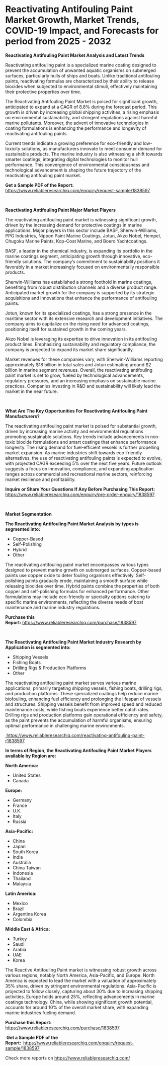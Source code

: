 <p><h1>Reactivating Antifouling Paint Market Growth, Market Trends, COVID-19 Impact, and Forecasts for period from 2025 - 2032</h1></p><p><strong>Reactivating Antifouling Paint Market Analysis and Latest Trends</strong></p>
<p><p>Reactivating antifouling paint is a specialized marine coating designed to prevent the accumulation of unwanted aquatic organisms on submerged surfaces, particularly hulls of ships and boats. Unlike traditional antifouling paints, reactivating formulas are characterized by their ability to release biocides when subjected to environmental stimuli, effectively maintaining their protective properties over time.</p><p>The Reactivating Antifouling Paint Market is poised for significant growth, anticipated to expand at a CAGR of 8.8% during the forecast period. This growth is driven by increasing global shipping activities, a rising emphasis on environmental sustainability, and stringent regulations against harmful marine pollutants. Moreover, the advent of innovative technologies in coating formulations is enhancing the performance and longevity of reactivating antifouling paints. </p><p>Current trends indicate a growing preference for eco-friendly and low-toxicity solutions, as manufacturers innovate to meet consumer demand for sustainable products. The marine industry is also witnessing a shift towards smarter coatings, integrating digital technologies to monitor hull performance. This convergence of environmental consciousness and technological advancement is shaping the future trajectory of the reactivating antifouling paint market.</p></p>
<p><strong>Get a Sample PDF of the Report:&nbsp;</strong> <a href="https://www.reliableresearchiq.com/enquiry/request-sample/1838597?utm_campaign=3519&utm_medium=2&utm_source=Github&utm_content=ia&utm_term=03042025&utm_id=reactivating-antifouling-paint">https://www.reliableresearchiq.com/enquiry/request-sample/1838597</a></p>
<p>&nbsp;</p>
<p><strong>Reactivating Antifouling Paint Major Market Players</strong></p>
<p><p>The reactivating antifouling paint market is witnessing significant growth, driven by the increasing demand for protective coatings in marine applications. Major players in this sector include BASF, Sherwin-Williams, PPG Industries, Nippon Paint Marine Coatings, Jotun, Akzo Nobel, Hempel, Chugoku Marine Paints, Kop-Coat Marine, and Boero Yachtcoatings.</p><p>BASF, a leader in the chemical industry, is expanding its portfolio in the marine coatings segment, anticipating growth through innovative, eco-friendly solutions. The company’s commitment to sustainability positions it favorably in a market increasingly focused on environmentally responsible products.</p><p>Sherwin-Williams has established a strong foothold in marine coatings, benefiting from robust distribution channels and a diverse product range. Anticipated market growth for the company is supported by its strategic acquisitions and innovations that enhance the performance of antifouling paints.</p><p>Jotun, known for its specialized coatings, has a strong presence in the maritime sector with its extensive research and development initiatives. The company aims to capitalize on the rising need for advanced coatings, positioning itself for sustained growth in the coming years.</p><p>Akzo Nobel is leveraging its expertise to drive innovation in its antifouling product lines. Emphasizing sustainability and regulatory compliance, the company is projected to expand its market share significantly.</p><p>Market revenues for these companies vary, with Sherwin-Williams reporting approximately $18 billion in total sales and Jotun estimating around $2 billion in marine segment revenues. Overall, the reactivating antifouling paint market is set to grow, fueled by technological advancements, regulatory pressures, and an increasing emphasis on sustainable marine practices. Companies investing in R&D and sustainability will likely lead the market in the near future.</p></p>
<p>&nbsp;</p>
<p><strong>What Are The Key Opportunities For Reactivating Antifouling Paint Manufacturers?</strong></p>
<p><p>The reactivating antifouling paint market is poised for substantial growth, driven by increasing marine activity and environmental regulations promoting sustainable solutions. Key trends include advancements in non-toxic biocide formulations and smart coatings that enhance performance longevity. The rising demand for fuel-efficient vessels is further propelling market expansion. As marine industries shift towards eco-friendly alternatives, the use of reactivating antifouling paints is expected to evolve, with projected CAGR exceeding 5% over the next five years. Future outlook suggests a focus on innovation, compliance, and expanding application ranges across commercial and recreational marine sectors, reinforcing market resilience and profitability.</p></p>
<p><strong>Inquire or Share Your Questions If Any Before Purchasing This Report:</strong> <a href="https://www.reliableresearchiq.com/enquiry/pre-order-enquiry/1838597?utm_campaign=3519&utm_medium=2&utm_source=Github&utm_content=ia&utm_term=03042025&utm_id=reactivating-antifouling-paint">https://www.reliableresearchiq.com/enquiry/pre-order-enquiry/1838597</a></p>
<p>&nbsp;</p>
<p><strong>Market Segmentation</strong></p>
<p><strong>The Reactivating Antifouling Paint Market Analysis by types is segmented into:</strong></p>
<p><ul><li>Copper-Based</li><li>Self-Polishing</li><li>Hybrid</li><li>Other</li></ul></p>
<p><p>The reactivating antifouling paint market encompasses various types designed to prevent marine growth on submerged surfaces. Copper-based paints use copper oxide to deter fouling organisms effectively. Self-polishing paints gradually erode, maintaining a smooth surface while releasing biocides over time. Hybrid paints combine the properties of both copper and self-polishing formulas for enhanced performance. Other formulations may include eco-friendly or specialty options catering to specific marine environments, reflecting the diverse needs of boat maintenance and marine industry regulations.</p></p>
<p><strong>Purchase this Report:&nbsp;</strong><a href="https://www.reliableresearchiq.com/purchase/1838597?utm_campaign=3519&utm_medium=2&utm_source=Github&utm_content=ia&utm_term=03042025&utm_id=reactivating-antifouling-paint">https://www.reliableresearchiq.com/purchase/1838597</a></p>
<p>&nbsp;</p>
<p><strong>The Reactivating Antifouling Paint Market Industry Research by Application is segmented into:</strong></p>
<p><ul><li>Shipping Vessels</li><li>Fishing Boats</li><li>Drilling Rigs & Production Platforms</li><li>Other</li></ul></p>
<p><p>The reactivating antifouling paint market serves various marine applications, primarily targeting shipping vessels, fishing boats, drilling rigs, and production platforms. These specialized coatings help reduce marine biofouling, enhancing fuel efficiency and prolonging the lifespan of vessels and structures. Shipping vessels benefit from improved speed and reduced maintenance costs, while fishing boats experience better catch rates. Drilling rigs and production platforms gain operational efficiency and safety, as the paint prevents the accumulation of harmful organisms, ensuring optimal performance in challenging marine environments.</p></p>
<p><a href="https://www.reliableresearchiq.com/reactivating-antifouling-paint-r1838597?utm_campaign=3519&utm_medium=2&utm_source=Github&utm_content=ia&utm_term=03042025&utm_id=reactivating-antifouling-paint">&nbsp;https://www.reliableresearchiq.com/reactivating-antifouling-paint-r1838597</a></p>
<p><strong>In terms of Region, the Reactivating Antifouling Paint Market Players available by Region are:</strong></p>
<p>
    <p> <strong> North America: </strong>
        <ul>
            <li>United States</li>
            <li>Canada</li>
        </ul>
        </p> 
    <p> <strong> Europe: </strong>
        <ul>
            <li>Germany</li>
            <li>France</li>
            <li>U.K.</li>
            <li>Italy</li>
            <li>Russia</li>
        </ul>
        </p> 
    <p> <strong> Asia-Pacific: </strong>
        <ul>
            <li>China</li>
            <li>Japan</li>
            <li>South Korea</li>
            <li>India</li>
            <li>Australia</li>
            <li>China Taiwan</li>
            <li>Indonesia</li>
            <li>Thailand</li>
            <li>Malaysia</li>
        </ul>
        </p> 
    <p> <strong> Latin America: </strong>
        <ul>
            <li>Mexico</li>
            <li>Brazil</li>
            <li>Argentina Korea</li>
            <li>Colombia</li>
        </ul>
        </p> 
    <p> <strong> Middle East & Africa: </strong>
        <ul>
            <li>Turkey</li>
            <li>Saudi</li>
            <li>Arabia</li>
            <li>UAE</li>
            <li>Korea</li>
        </ul>
    </p>
    </p>
<p><p>The Reactive Antifouling Paint market is witnessing robust growth across various regions, notably North America, Asia-Pacific, and Europe. North America is expected to lead the market with a valuation of approximately 35% share, driven by stringent environmental regulations. Asia-Pacific is projected to follow closely, capturing about 30% due to increasing shipping activities. Europe holds around 25%, reflecting advancements in marine coatings technology. China, while showing significant growth potential, accounts for around 10% of the overall market share, with expanding marine industries fueling demand.</p></p>
<p><strong>Purchase this Report: </strong><a href="https://www.reliableresearchiq.com/purchase/1838597?utm_campaign=3519&utm_medium=2&utm_source=Github&utm_content=ia&utm_term=03042025&utm_id=reactivating-antifouling-paint">https://www.reliableresearchiq.com/purchase/1838597</a></p>
<p>&nbsp;<strong>Get a Sample PDF of the Report:&nbsp;&nbsp;</strong><a href="https://www.reliableresearchiq.com/enquiry/request-sample/1838597?utm_campaign=3519&utm_medium=2&utm_source=Github&utm_content=ia&utm_term=03042025&utm_id=reactivating-antifouling-paint">https://www.reliableresearchiq.com/enquiry/request-sample/1838597</a></p>
<p><strong></strong></p>
<p>Check more reports on <a href="https://www.reliableresearchiq.com/?utm_campaign=3519&utm_medium=2&utm_source=Github&utm_content=ia&utm_term=03042025&utm_id=reactivating-antifouling-paint">https://www.reliableresearchiq.com/</a></p>